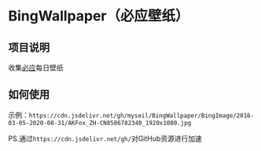 # BingWallpaper（必应壁纸）

## 项目说明

收集[必应](https://bing.com/)每日壁纸

## 如何使用

示例：`https://cdn.jsdelivr.net/gh/myseil/BingWallpaper/BingImage/2016-03-05-2020-08-31/AKFox_ZH-CN8586782340_1920x1080.jpg`

PS.通过`https://cdn.jsdelivr.net/gh/`对GitHub资源进行加速
